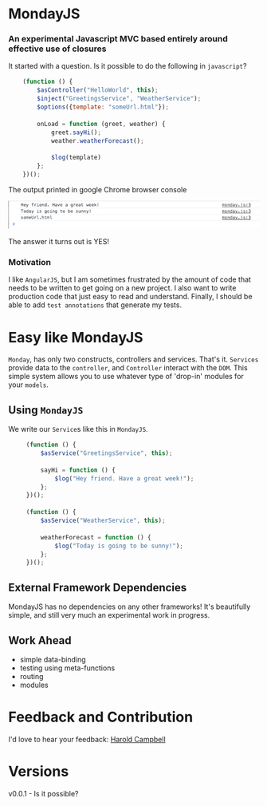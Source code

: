 # MondayJS

### An experimental Javascript MVC based entirely around effective use of closures

It started with a question. Is it possible to do the following in `javascript`?

```javascript
    (function () {
        $asController("HelloWorld", this);
        $inject("GreetingsService", "WeatherService");
        $options({template: "someUrl.html"});

        onLoad = function (greet, weather) {
            greet.sayHi();
            weather.weatherForecast();

            $log(template)
        };
    })();
```

The output printed in google Chrome browser console

![itworks](screenshots/v0.0.1/itworks.png)

The answer it turns out is YES!

### Motivation

I like `AngularJS`, but I am sometimes frustrated by the amount of code that needs to
be written to get going on a new project. I also want to write production code that just easy to read and understand.
Finally, I should be able to add `test annotations` that generate my tests.

# Easy like MondayJS

`Monday`, has only two constructs, controllers and services. That's it. `Services` provide data to the `controller`, and `Controller` interact
with the `DOM`. This simple system allows you to use whatever type of 'drop-in' modules for your `models`.

## Using `MondayJS`

We write our `Service`s like this in `MondayJS`.

```javascript
     (function () {
         $asService("GreetingsService", this);

         sayHi = function () {
             $log("Hey friend. Have a great week!");
         };
     })();

     (function () {
         $asService("WeatherService", this);

         weatherForecast = function () {
             $log("Today is going to be sunny!");
         };
     })();
```


## External Framework Dependencies

MondayJS has no dependencies on any other frameworks! It's beautifully simple, and still very much an experimental work in progress.

## Work Ahead

- simple data-binding
- testing using meta-functions
- routing
- modules

# Feedback and Contribution

I'd love to hear your feedback: [Harold Campbell](http://twitter.com/haroldcampbell)

# Versions

v0.0.1 - Is it possible?